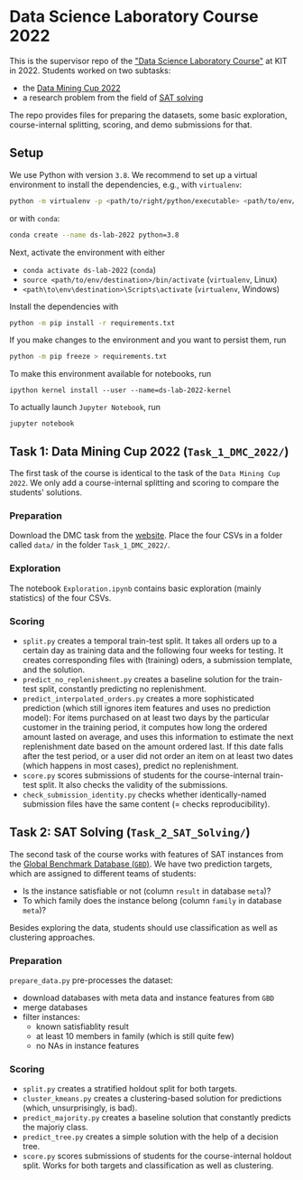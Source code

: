 # Data Science Laboratory Course 2022

This is the supervisor repo of the ["Data Science Laboratory Course"](https://dbis.ipd.kit.edu/english/3128.php) at KIT in 2022.
Students worked on two subtasks:

- the [Data Mining Cup 2022](https://www.data-mining-cup.com/dmc-2022/)
- a research problem from the field of [SAT solving](https://en.wikipedia.org/wiki/Boolean_satisfiability_problem)

The repo provides files for preparing the datasets, some basic exploration, course-internal splitting, scoring, and demo submissions for that.

## Setup

We use Python with version `3.8`.
We recommend to set up a virtual environment to install the dependencies, e.g., with `virtualenv`:

```bash
python -m virtualenv -p <path/to/right/python/executable> <path/to/env/destination>
```

or with `conda`:

```bash
conda create --name ds-lab-2022 python=3.8
```

Next, activate the environment with either

- `conda activate ds-lab-2022` (`conda`)
- `source <path/to/env/destination>/bin/activate` (`virtualenv`, Linux)
- `<path\to\env\destination>\Scripts\activate` (`virtualenv`, Windows)

Install the dependencies with

```bash
python -m pip install -r requirements.txt
```

If you make changes to the environment and you want to persist them, run

```bash
python -m pip freeze > requirements.txt
```

To make this environment available for notebooks, run

```
ipython kernel install --user --name=ds-lab-2022-kernel
```

To actually launch `Jupyter Notebook`, run

```
jupyter notebook
```

## Task 1: Data Mining Cup 2022 (`Task_1_DMC_2022/`)

The first task of the course is identical to the task of the `Data Mining Cup 2022`.
We only add a course-internal splitting and scoring to compare the students' solutions.

### Preparation

Download the DMC task from the [website](https://www.data-mining-cup.com/dmc-2022/).
Place the four CSVs in a folder called `data/` in the folder `Task_1_DMC_2022/`.

### Exploration

The notebook `Exploration.ipynb` contains basic exploration (mainly statistics) of the four CSVs.

### Scoring

- `split.py` creates a temporal train-test split.
  It takes all orders up to a certain day as training data and the following four weeks for testing.
  It creates corresponding files with (training) oders, a submission template, and the solution.
- `predict_no_replenishment.py` creates a baseline solution for the train-test split,
  constantly predicting no replenishment.
- `predict_interpolated_orders.py` creates a more sophisticated prediction
  (which still ignores item features and uses no prediction model):
  For items purchased on at least two days by the particular customer in the training period,
  it computes how long the ordered amount lasted on average, and uses this information to estimate
  the next replenishment date based on the amount ordered last.
  If this date falls after the test period, or a user did not order an item on at least two dates
  (which happens in most cases), predict no replenishment.
- `score.py` scores submissions of students for the course-internal train-test split.
  It also checks the validity of the submissions.
- `check_submission_identity.py` checks whether identically-named submission files have the same
  content (= checks reproducibility).

## Task 2: SAT Solving (`Task_2_SAT_Solving/`)

The second task of the course works with features of SAT instances
from the [Global Benchmark Database (`GBD`)](https://gbd.iti.kit.edu/).
We have two prediction targets, which are assigned to different teams of students:

- Is the instance satisfiable or not (column `result` in database `meta`)?
- To which family does the instance belong (column `family` in database `meta`)?

Besides exploring the data, students should use classification as well as clustering approaches.

### Preparation

`prepare_data.py` pre-processes the dataset:

- download databases with meta data and instance features from `GBD`
- merge databases
- filter instances:
  - known satisfiablity result
  - at least 10 members in family (which is still quite few)
  - no NAs in instance features

### Scoring

- `split.py` creates a stratified holdout split for both targets.
- `cluster_kmeans.py` creates a clustering-based solution for predictions (which, unsurprisingly, is bad).
- `predict_majority.py` creates a baseline solution that constantly predicts the majoriy class.
- `predict_tree.py` creates a simple solution with the help of a decision tree.
- `score.py` scores submissions of students for the course-internal holdout split.
  Works for both targets and classification as well as clustering.
